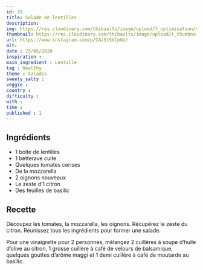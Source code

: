 ```yaml
---
id: 29
title: Salade de lentilles
description: 
img: https://res.cloudinary.com/thibaults/image/upload/t_optimisation/v1600460835/Recipes/20200523_salade_lentilles.jpg
thumbnail: https://res.cloudinary.com/thibaults/image/upload/t_thumbnail_josie/v1600460835/Recipes/20200523_salade_lentilles.jpg
url: https://www.instagram.com/p/CAiSt5VCpGo/
alt: 
date : 23/05/2020
inspiration :
main_ingredient : Lentille
tag : Healthy
theme : Salades
sweety_salty : 
veggie : 
country :
difficulty :
with : 
time : 
published : 1
---
```


## Ingrédients
- 1 boîte de lentilles
- 1 betterave cuite
- Quelques tomates cerises
- De la mozzarella
- 2 oignons nouveaux
- Le zeste d’1 citron
- Des feuilles de basilic

## Recette
Découpez les tomates, la mozzarella, les oignons. Récupérez le zeste du citron. Réunissez tous les ingrédients pour former une salade.

Pour une vinaigrette pour 2 personnes, mélangez 2 cuillères à soupe d’huile d’olive au citron, 1 grosse cuillère à café de velours de balsamique, quelques gouttes d’arôme maggi et 1 demi cuillère à café de moutarde au basilic.